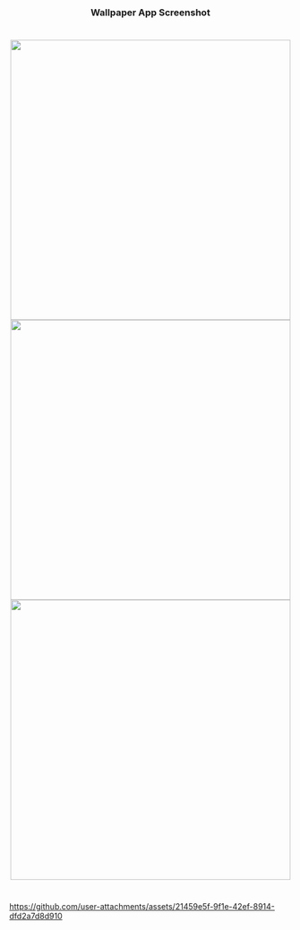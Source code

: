 <h3 align="center"> Wallpaper App Screenshot </h3>

###

<h1></h1>
<div align="center">
  <img src="https://github.com/user-attachments/assets/5f95281b-b64e-458e-9f2a-bd43c8a6cf6b" height="500">
  <img src="https://github.com/user-attachments/assets/add83885-ee98-4ef2-a6ce-694b2329a733" height="500">
  <img src="https://github.com/user-attachments/assets/ce1968a0-6c7c-4ecc-a46d-7f5f5936656c" height="500">
</div>
<h1></h1>





https://github.com/user-attachments/assets/21459e5f-9f1e-42ef-8914-dfd2a7d8d910

